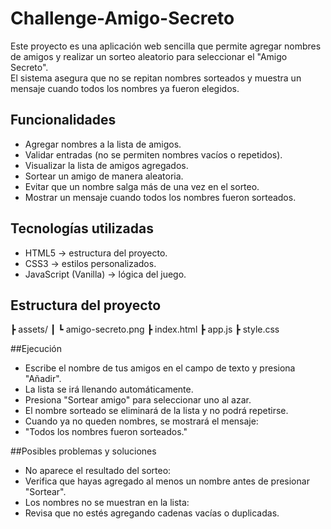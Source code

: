 # Challenge-Amigo-Secreto

Este proyecto es una aplicación web sencilla que permite agregar nombres de amigos y realizar un sorteo aleatorio para seleccionar el "Amigo Secreto".  
El sistema asegura que no se repitan nombres sorteados y muestra un mensaje cuando todos los nombres ya fueron elegidos.


## Funcionalidades

- Agregar nombres a la lista de amigos.
- Validar entradas (no se permiten nombres vacíos o repetidos).
- Visualizar la lista de amigos agregados.
- Sortear un amigo de manera aleatoria.
- Evitar que un nombre salga más de una vez en el sorteo.
- Mostrar un mensaje cuando todos los nombres fueron sorteados.


## Tecnologías utilizadas

- HTML5 → estructura del proyecto.  
- CSS3 → estilos personalizados.  
- JavaScript (Vanilla) → lógica del juego.  


## Estructura del proyecto

┣ assets/
┃ ┗ amigo-secreto.png
┣ index.html
┣ app.js
┣ style.css

##Ejecución

- Escribe el nombre de tus amigos en el campo de texto y presiona "Añadir".
- La lista se irá llenando automáticamente.
- Presiona "Sortear amigo" para seleccionar uno al azar.
- El nombre sorteado se eliminará de la lista y no podrá repetirse.
- Cuando ya no queden nombres, se mostrará el mensaje:
- "Todos los nombres fueron sorteados."

##Posibles problemas y soluciones

- No aparece el resultado del sorteo:
 - Verifica que hayas agregado al menos un nombre antes de presionar "Sortear".
- Los nombres no se muestran en la lista:
 - Revisa que no estés agregando cadenas vacías o duplicadas.
